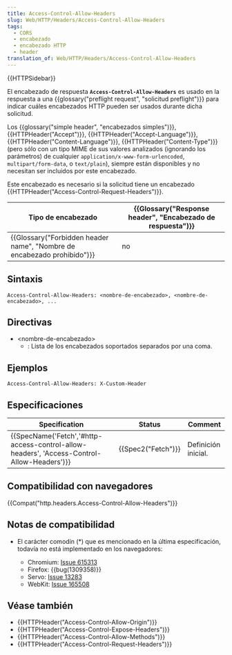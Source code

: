 ```yaml
---
title: Access-Control-Allow-Headers
slug: Web/HTTP/Headers/Access-Control-Allow-Headers
tags:
  - CORS
  - encabezado
  - encabezado HTTP
  - header
translation_of: Web/HTTP/Headers/Access-Control-Allow-Headers
---
```


{{HTTPSidebar}}

El encabezado de respuesta **`Access-Control-Allow-Headers`** es usado en la respuesta a una {{glossary("preflight request", "solicitud preflight")}} para indicar cuáles encabezados HTTP pueden ser usados durante dicha solicitud.

Los {{glossary("simple header", "encabezados simples")}}, {{HTTPHeader("Accept")}}, {{HTTPHeader("Accept-Language")}}, {{HTTPHeader("Content-Language")}}, {{HTTPHeader("Content-Type")}} (pero sólo con un tipo MIME de sus valores analizados (ignorando los parámetros) de cualquier `application/x-www-form-urlencoded`, `multipart/form-data`, o `text/plain`), siempre están disponibles y no necesitan ser incluidos por este encabezado.

Este encabezado es necesario si la solicitud tiene un encabezado {{HTTPHeader("Access-Control-Request-Headers")}}.

| Tipo de encabezado                                                                               | {{Glossary("Response header", "Encabezado de respuesta")}} |
| ------------------------------------------------------------------------------------------------ | ---------------------------------------------------------------------------- |
| {{Glossary("Forbidden header name", "Nombre de encabezado prohibido")}} | no                                                                           |

## Sintaxis

```
Access-Control-Allow-Headers: <nombre-de-encabezado>, <nombre-de-encabezado>, ...
```

## Directivas

- \<nombre-de-encabezado>
  - : Lista de los encabezados soportados separados por una coma.

## Ejemplos

```
Access-Control-Allow-Headers: X-Custom-Header
```

## Especificaciones

| Specification                                                                                                            | Status                   | Comment             |
| ------------------------------------------------------------------------------------------------------------------------ | ------------------------ | ------------------- |
| {{SpecName('Fetch','#http-access-control-allow-headers', 'Access-Control-Allow-Headers')}} | {{Spec2("Fetch")}} | Definición inicial. |

## Compatibilidad con navegadores

{{Compat("http.headers.Access-Control-Allow-Headers")}}

## Notas de compatibilidad

- El carácter comodín (\*) que es mencionado en la última especificación, todavía no está implementado en los navegadores:

  - Chromium: [Issue 615313](https://bugs.chromium.org/p/chromium/issues/detail?id=615313)
  - Firefox: {{bug(1309358)}}
  - Servo: [Issue 13283](https://github.com/servo/servo/issues/13283)
  - WebKit: [Issue 165508](https://bugs.webkit.org/show_bug.cgi?id=165508)

## Véase también

- {{HTTPHeader("Access-Control-Allow-Origin")}}
- {{HTTPHeader("Access-Control-Expose-Headers")}}
- {{HTTPHeader("Access-Control-Allow-Methods")}}
- {{HTTPHeader("Access-Control-Request-Headers")}}
